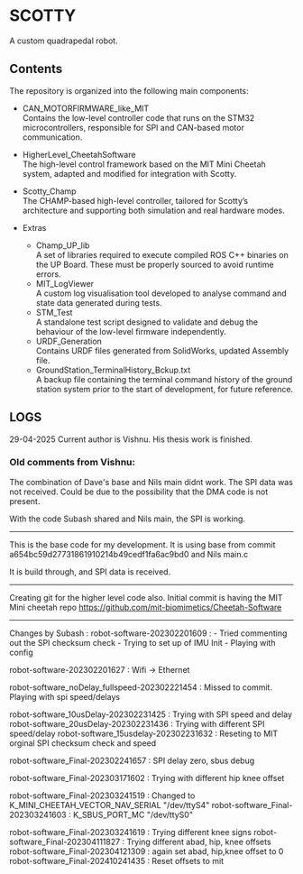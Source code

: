 
# SCOTTY

A custom quadrapedal robot.

## Contents

The repository is organized into the following main components:

- CAN_MOTORFIRMWARE_like_MIT     
    Contains the low-level controller code that runs on the STM32 microcontrollers, responsible for SPI and CAN-based motor communication.

- HigherLevel_CheetahSoftware    
    The high-level control framework based on the MIT Mini Cheetah system, adapted and modified for integration with Scotty.

- Scotty_Champ     
    The CHAMP-based high-level controller, tailored for Scotty’s architecture and supporting both simulation and real hardware modes.

- Extras
    - Champ_UP_lib     
        A set of libraries required to execute compiled ROS C++ binaries on the UP Board. These must be properly sourced to avoid runtime errors.
    - MIT_LogViewer             
        A custom log visualisation tool developed to analyse command and state data generated during tests.
    - STM_Test         
        A standalone test script designed to validate and debug the behaviour of the low-level firmware independently.
    - URDF_Generation        
        Contains URDF files generated from SolidWorks, updated Assembly file.
    - GroundStation_TerminalHistory_Bckup.txt         
        A backup file containing the terminal command history of the ground station system prior to the start of development, for future reference.


## LOGS

29-04-2025
Current author is Vishnu. His thesis work is finished.

### Old comments from Vishnu:

The combination of Dave's base and Nils main didnt work. The SPI data was not received. Could be due to the possibility that the DMA code is not present.

With the code Subash shared and Nils main, the SPI is working.
_______________________________________________

This is the base code for my development. It is using base from commit a654bc59d27731861910214b49cedf1fa6ac9bd0 and Nils main.c

It is build through, and SPI data is received. 

_______________________________________________


Creating git for the higher level code also.
Initial commit is having the MIT Mini cheetah repo https://github.com/mit-biomimetics/Cheetah-Software



_____________________________________________
Changes by Subash : 
robot-software-202302201609 : - Tried commenting out the SPI checksum check
                            - Trying to set up of IMU Init
                            - Playing with config 

robot-software-202302201627 : Wifi -> Ethernet

robot-software_noDelay_fullspeed-202302221454 : Missed to commit. Playing with spi speed/delays

robot-software_10usDelay-202302231425 : Trying with SPI speed and delay
robot-software_20usDelay-202302231436 : Trying with different SPI speed/delay
robot-software_15usdelay-202302231632 : Reseting to MIT orginal SPI checksum check and speed

robot-software_Final-202302241657 : SPI delay zero, sbus debug

robot-software_Final-202303171602 : Trying with different hip knee offset

robot-software_Final-202303241519 : Changed to K_MINI_CHEETAH_VECTOR_NAV_SERIAL "/dev/ttyS4"
robot-software_Final-202303241603 : K_SBUS_PORT_MC "/dev/ttyS0"

robot-software_Final-202303241619 : Trying different knee signs
robot-software_Final-202304111827 : Trying different abad, hip, knee offsets
robot-software_Final-202304121309 : again set abad, hip,knee offset to 0 
robot-software_Final-202410241435 : Reset offsets to mit



